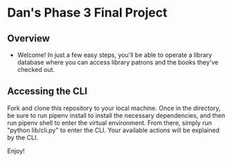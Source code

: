 # Dan's Phase 3 Final Project

## Overview

- Welcome! In just a few easy steps, you'll be able to operate a library database where you can access library patrons and the books they've checked out.

## Accessing the CLI

Fork and clone this repository to your local machine. Once in the directory, be sure to run pipenv install to install the necessary dependencies, and then run pipenv shell to enter the virtual environment. From there, simply run "python lib/cli.py" to enter the CLI. Your available actions will be explained by the CLI. 

Enjoy!
